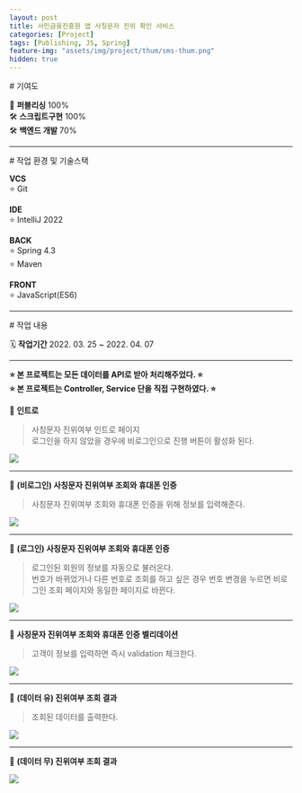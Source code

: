 ```yaml
---
layout: post
title: 서민금융진흥원 앱 사칭문자 진위 확인 서비스
categories: [Project]
tags: [Publishing, JS, Spring]
feature-img: "assets/img/project/thum/sms-thum.png"
hidden: true
---
```


<p class="box-title"># 기여도</p>

📝 **퍼블리싱** 100%  
🛠 **스크립트구현** 100%  
🛠 **백엔드 개발** 70%  

----
<p class="box-title"># 작업 환경 및 기술스택</p>

**VCS**  
   ⭐️ Git

**IDE**   
   ⭐️ IntelliJ 2022   

**BACK**  
   ⭐️ Spring 4.3  
   ⭐️ Maven

**FRONT**  
   ⭐️ JavaScript(ES6)  

----

<p class="box-title"># 작업 내용</p>

🗓 **작업기간**  2022. 03. 25 ~ 2022. 04. 07

--- 

**⭐️ 본 프로젝트는 모든 데이터를 API로 받아 처리해주었다. ⭐️**  
**⭐️ 본 프로젝트는 Controller, Service 단을 직접 구현하였다. ⭐️**  


📌 **인트로**
> 사칭문자 진위여부 인트로 페이지  
로그인을 하지 않았을 경우에 비로그인으로 진행 버튼이 활성화 된다.  

<p style="text-align: left;">
<img class="ylong-img" src="{{ site.baseurl }}/assets/img/project/sms_01.jpeg">
</p> 


---

 
📌 **(비로그인) 사칭문자 진위여부 조회와 휴대폰 인증**
> 사칭문자 진위여부 조회와 휴대폰 인증을 위해 정보를 입력해준다.  

<p style="text-align: left;">
<img class="ylong-img" src="{{ site.baseurl }}/assets/img/project/sms_02-01.png">
</p> 


---


📌 **(로그인) 사칭문자 진위여부 조회와 휴대폰 인증**
> 로그인된 회원의 정보를 자동으로 불러온다.  
번호가 바뀌었거나 다른 번호로 조회를 하고 싶은 경우 번호 변경을 누르면 비로그인 조회 페이지와 동일한 페이지로 바뀐다.

<p style="text-align: left;">
<img class="ylong-img" src="{{ site.baseurl }}/assets/img/project/sms_02-02.png">
</p> 


---


📌 **사칭문자 진위여부 조회와 휴대폰 인증 벨리데이션**
> 고객이 정보를 입력하면 즉시 validation 체크한다.

<p style="text-align: left;">
<img class="ylong-img" src="{{ site.baseurl }}/assets/img/project/sms_valid.gif">
</p> 


---

 
📌 **(데이터 유) 진위여부 조회 결과**
> 조회된 데이터를 출력한다.

<p style="text-align: left;">
<img class="ylong-img" src="{{ site.baseurl }}/assets/img/project/sms_03-01.png">
</p> 


---


📌 **(데이터 무) 진위여부 조회 결과**

<p style="text-align: left;">
<img class="ylong-img" src="{{ site.baseurl }}/assets/img/project/sms_03-02.png">
</p> 






